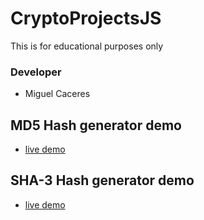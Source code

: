 # CryptoProjectsJS
This is for educational purposes only

### Developer ###
* Miguel Caceres

## MD5 Hash generator demo ##

* <a href="http://alemanparaviajes.esy.es/github/CryptoProjectsJS/src/html/md5.html" target="_blank">live demo</a>

## SHA-3 Hash generator demo ##

* <a href="http://alemanparaviajes.esy.es/github/CryptoProjectsJS/src/html/sha-3.html" target="_blank">live demo</a>